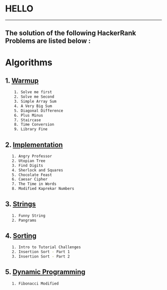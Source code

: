 # HELLO
---
## The solution of the following HackerRank Problems are listed below :  

# Algorithms
## 1. [Warmup](https://github.com/sayantanpandit/HackerRank/tree/master/Algorithms/Warmup)
```sh
    1. Solve me first
    2. Solve me Second
    3. Simple Array Sum
    4. A Very Big Sum
    5. Diagonal Difference
    6. Plus Minus
    7. Staircase
    8. Time Conversion
    9. Library Fine
```
## 2. [Implementation](https://github.com/sayantanpandit/HackerRank/tree/master/Algorithms/Implementation)
```sh
   1. Angry Professor
   2. Utopian Tree
   3. Find Digits
   4. Sherlock and Squares
   5. Chocolate Feast
   6. Caesar Cipher
   7. The Time in Words
   8. Modified Kaprekar Numbers
```
## 3. [Strings](https://github.com/sayantanpandit/HackerRank/tree/master/Algorithms/Strings)
```sh
   1. Funny String
   2. Pangrams
```
## 4. [Sorting](https://github.com/sayantanpandit/HackerRank/tree/master/Algorithms/Sorting)
```sh
   1. Intro to Tutorial Challenges
   2. Insertion Sort - Part 1
   3. Insertion Sort - Part 2
```
## 5. [Dynamic Programming](https://github.com/sayantanpandit/HackerRank/tree/master/Algorithms/Dynamic_Programming)
```sh
   1. Fibonacci Modified
```
